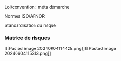 Loi/convention : méta démarche

Normes ISO/AFNOR

Standardisation du risque

### Matrice de risques

![[Pasted image 20240604114425.png]]![[Pasted image 20240604115313.png]]